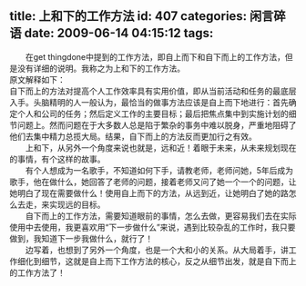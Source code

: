 title: 上和下的工作方法
id: 407
categories: 闲言碎语
date: 2009-06-14 04:15:12
tags:
---

　　在get thingdone中提到的工作方法，即自上而下和自下而上的工作方法，但是没有详细的说明。我称之为上和下的工作方法。
</br>原文解释如下：
</br>自下而上的方法对提高个人工作效率具有实用价值，即从当前活动和任务的最底层入手。头脑精明的人一般认为，最恰当的做事方法应该是自上而下地进行：首先确定个人和公司的任务；然后定义工作的主要目标；最后把焦点集中到实施计划的细节问题上。然而问题在于大多数人总是陷于繁杂的事务中难以脱身，严重地阻碍了他们去集中精力总揽大局。结果，自下而上的方法反而更加行之有效。
</br>　　上和下，从另外一个角度来说也就是，远和近！着眼于未来，从未来规划现在的事情，有个这样的故事。
</br>　　有个人想成为一名歌手，不知道如何下手，请教老师，老师问她，5年后成为歌手，他在做什么，她回答了老师的问题，接着老师又问了她一个一个的问题，让她明白了现在需要做什么！使用自上而下的方法，从远到近，让她明白了她的路怎么去走，来实现远的目标。&nbsp;
</br>　　自下而上的工作方法，需要知道眼前的事情，怎么去做，更容易我们去在实际使用中去使用，我更喜欢用“下一步做什么”来说，遇到比较杂乱的工作时，我只要做到，我知道下一步我做什么，就行了！
</br>　　边写着，也想到了另外一个角度，也是一个大和小的关系。从大局着手，讲工作细化到细节，这就是自上而下工作方法的核心，反之从细节出发，就是自下而上的工作方法了！
